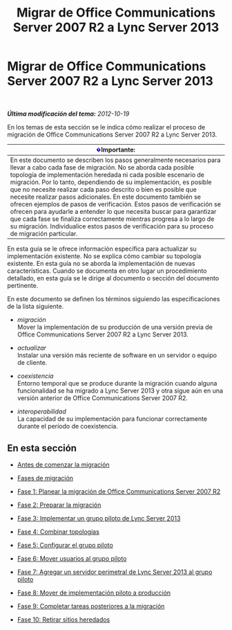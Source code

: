 ﻿---
title: Migrar de Office Communications Server 2007 R2 a Lync Server 2013
TOCTitle: Migrar de Office Communications Server 2007 R2 a Lync Server 2013
ms:assetid: f3fa4f5f-e9a2-4fb7-a12d-20f04173e697
ms:mtpsurl: https://technet.microsoft.com/es-es/library/JJ205375(v=OCS.15)
ms:contentKeyID: 48277172
ms.date: 01/07/2017
mtps_version: v=OCS.15
ms.translationtype: HT
---

# Migrar de Office Communications Server 2007 R2 a Lync Server 2013

 

_**Última modificación del tema:** 2012-10-19_

En los temas de esta sección se le indica cómo realizar el proceso de migración de Office Communications Server 2007 R2 a Lync Server 2013.

<table>
<thead>
<tr class="header">
<th><img src="images/Gg425917.important(OCS.15).gif" title="important" alt="important" />Importante:</th>
</tr>
</thead>
<tbody>
<tr class="odd">
<td>En este documento se describen los pasos generalmente necesarios para llevar a cabo cada fase de migración. No se aborda cada posible topología de implementación heredada ni cada posible escenario de migración. Por lo tanto, dependiendo de su implementación, es posible que no necesite realizar cada paso descrito o bien es posible que necesite realizar pasos adicionales. En este documento también se ofrecen ejemplos de pasos de verificación. Estos pasos de verificación se ofrecen para ayudarle a entender lo que necesita buscar para garantizar que cada fase se finaliza correctamente mientras progresa a lo largo de su migración. Individualice estos pasos de verificación para su proceso de migración particular.</td>
</tr>
</tbody>
</table>


En esta guía se le ofrece información específica para actualizar su implementación existente. No se explica cómo cambiar su topología existente. En esta guía no se aborda la implementación de nuevas características. Cuando se documenta en otro lugar un procedimiento detallado, en esta guía se le dirige al documento o sección del documento pertinente.

En este documento se definen los términos siguiendo las especificaciones de la lista siguiente.

  - *migración*  
    Mover la implementación de su producción de una versión previa de Office Communications Server 2007 R2 a Lync Server 2013.

<!-- end list -->

  - *actualizar*  
    Instalar una versión más reciente de software en un servidor o equipo de cliente.

<!-- end list -->

  - *coexistencia*  
    Entorno temporal que se produce durante la migración cuando alguna funcionalidad se ha migrado a Lync Server 2013 y otra sigue aún en una versión anterior de Office Communications Server 2007 R2.

<!-- end list -->

  - *interoperabilidad*  
    La capacidad de su implementación para funcionar correctamente durante el período de coexistencia.

## En esta sección

  - [Antes de comenzar la migración](before-you-begin-the-migration_1.md)

  - [Fases de migración](migration-phases_1.md)

  - [Fase 1: Planear la migración de Office Communications Server 2007 R2](phase-1-plan-your-migration-from-office-communications-server-2007-r2.md)

  - [Fase 2: Preparar la migración](phase-2-prepare-for-migration_1.md)

  - [Fase 3: Implementar un grupo piloto de Lync Server 2013](phase-3-deploy-lync-server-2013-pilot-pool_1.md)

  - [Fase 4: Combinar topologías](phase-4-merge-topologies.md)

  - [Fase 5: Configurar el grupo piloto](phase-5-configure-the-pilot-pool.md)

  - [Fase 6: Mover usuarios al grupo piloto](phase-6-move-users-to-the-pilot-pool.md)

  - [Fase 7: Agregar un servidor perimetral de Lync Server 2013 al grupo piloto](phase-7-add-lync-server-2013-edge-server-to-pilot-pool.md)

  - [Fase 8: Mover de implementación piloto a producción](phase-8-move-from-pilot-deployment-into-production.md)

  - [Fase 9: Completar tareas posteriores a la migración](phase-9-complete-post-migration-tasks.md)

  - [Fase 10: Retirar sitios heredados](phase-10-decommission-legacy-site.md)

